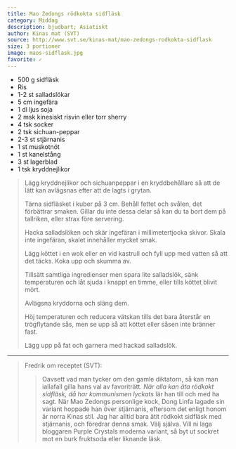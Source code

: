 ```yaml
---
title: Mao Zedongs rödkokta sidfläsk
category: Middag
description: bjudbart; Asiatiskt
author: Kinas mat (SVT)
source: http://www.svt.se/kinas-mat/mao-zedongs-rodkokta-sidflask
size: 3 portioner
image: maos-sidflask.jpg
favorite: ✓
---
```


- 500 g sidfläsk
- Ris
- 1-2 st salladslökar
- 5 cm ingefära
- 1 dl ljus soja
- 2 msk kinesiskt risvin eller torr sherry
- 4 tsk socker
- 2 tsk sichuan-peppar
- 2-3 st stjärnanis
- 1 st muskotnöt
- 1 st kanelstång
- 3 st lagerblad
- 1 tsk kryddnejlikor


> Lägg kryddnejlikor och sichuanpeppar i en kryddbehållare så att de lätt kan avlägsnas efter att de lagts i grytan.
> 
> Tärna sidfläsket i kuber på 3 cm. Behåll fettet och svålen, det förbättrar smaken. Gillar du inte dessa delar så kan du ta bort dem på tallriken, eller strax före servering.
> 
> Hacka salladslöken och skär ingefäran i millimetertjocka skivor. Skala inte ingefäran, skalet innehåller mycket smak.
> 
> Lägg köttet i en wok eller en vid kastrull och fyll upp med vatten så att det täcks. Koka upp och skumma av.
> 
> Tillsätt samtliga ingredienser men spara lite salladslök, sänk temperaturen och låt sjuda i knappt en timme, eller tills köttet blivit mört.
> 
> Avlägsna kryddorna och släng dem.
> 
> Höj temperaturen och reducera vätskan tills det bara återstår en trögflytande sås, men se upp så att köttet eller såsen inte bränner fast.
> 
> Lägg upp på fat och garnera med hackad salladslök.
> 

---

> Fredrik om receptet (SVT):
> 
> > Oavsett vad man tycker om den gamle diktatorn, så kan man iallafall gilla hans val av favoriträtt. _När alla kan äta rödkokt sidfläsk, då har kommunismen lyckats_ lär han till och med ha sagt. När Mao Zedongs personlige kock, Dong Linfa lagade sin variant hoppade han över stjärnanis, eftersom det enligt honom är norra Kinas stil. Jag har alltid bara ätit rödkokt sidfläsk med stjärnanis, och föredrar denna smak. Välj själva. Vill ni laga bloggaren Purple Crystals moderna variant, så byt ut sockret mot en burk fruktsoda eller liknande läsk.
